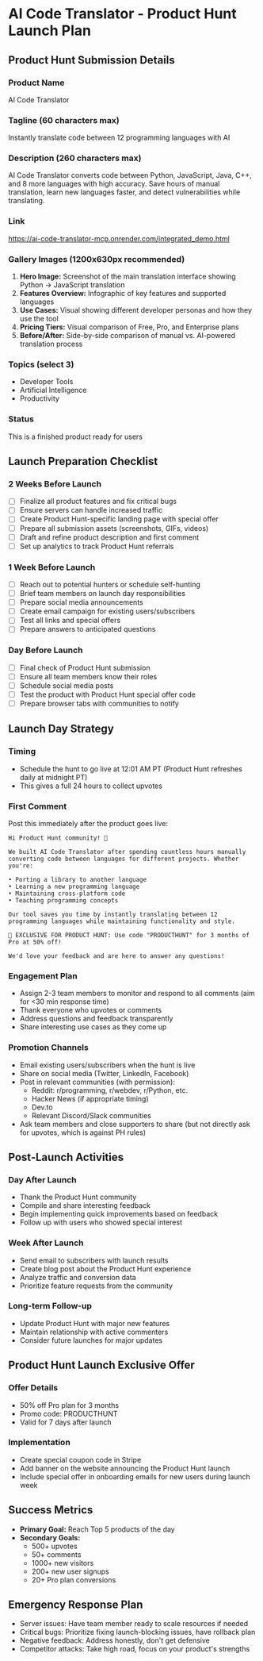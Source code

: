 # AI Code Translator - Product Hunt Launch Plan

## Product Hunt Submission Details

### Product Name
AI Code Translator

### Tagline (60 characters max)
Instantly translate code between 12 programming languages with AI

### Description (260 characters max)
AI Code Translator converts code between Python, JavaScript, Java, C++, and 8 more languages with high accuracy. Save hours of manual translation, learn new languages faster, and detect vulnerabilities while translating.

### Link
https://ai-code-translator-mcp.onrender.com/integrated_demo.html

### Gallery Images (1200x630px recommended)
1. **Hero Image:** Screenshot of the main translation interface showing Python → JavaScript translation
2. **Features Overview:** Infographic of key features and supported languages
3. **Use Cases:** Visual showing different developer personas and how they use the tool
4. **Pricing Tiers:** Visual comparison of Free, Pro, and Enterprise plans
5. **Before/After:** Side-by-side comparison of manual vs. AI-powered translation process

### Topics (select 3)
- Developer Tools
- Artificial Intelligence
- Productivity

### Status
This is a finished product ready for users

## Launch Preparation Checklist

### 2 Weeks Before Launch
- [ ] Finalize all product features and fix critical bugs
- [ ] Ensure servers can handle increased traffic
- [ ] Create Product Hunt-specific landing page with special offer
- [ ] Prepare all submission assets (screenshots, GIFs, videos)
- [ ] Draft and refine product description and first comment
- [ ] Set up analytics to track Product Hunt referrals

### 1 Week Before Launch
- [ ] Reach out to potential hunters or schedule self-hunting
- [ ] Brief team members on launch day responsibilities
- [ ] Prepare social media announcements
- [ ] Create email campaign for existing users/subscribers
- [ ] Test all links and special offers
- [ ] Prepare answers to anticipated questions

### Day Before Launch
- [ ] Final check of Product Hunt submission
- [ ] Ensure all team members know their roles
- [ ] Schedule social media posts
- [ ] Test the product with Product Hunt special offer code
- [ ] Prepare browser tabs with communities to notify

## Launch Day Strategy

### Timing
- Schedule the hunt to go live at 12:01 AM PT (Product Hunt refreshes daily at midnight PT)
- This gives a full 24 hours to collect upvotes

### First Comment
Post this immediately after the product goes live:

```
Hi Product Hunt community! 👋

We built AI Code Translator after spending countless hours manually converting code between languages for different projects. Whether you're:

• Porting a library to another language
• Learning a new programming language
• Maintaining cross-platform code
• Teaching programming concepts

Our tool saves you time by instantly translating between 12 programming languages while maintaining functionality and style.

🎁 EXCLUSIVE FOR PRODUCT HUNT: Use code "PRODUCTHUNT" for 3 months of Pro at 50% off!

We'd love your feedback and are here to answer any questions!
```

### Engagement Plan
- Assign 2-3 team members to monitor and respond to all comments (aim for <30 min response time)
- Thank everyone who upvotes or comments
- Address questions and feedback transparently
- Share interesting use cases as they come up

### Promotion Channels
- Email existing users/subscribers when the hunt is live
- Share on social media (Twitter, LinkedIn, Facebook)
- Post in relevant communities (with permission):
  - Reddit: r/programming, r/webdev, r/Python, etc.
  - Hacker News (if appropriate timing)
  - Dev.to
  - Relevant Discord/Slack communities
- Ask team members and close supporters to share (but not directly ask for upvotes, which is against PH rules)

## Post-Launch Activities

### Day After Launch
- Thank the Product Hunt community
- Compile and share interesting feedback
- Begin implementing quick improvements based on feedback
- Follow up with users who showed special interest

### Week After Launch
- Send email to subscribers with launch results
- Create blog post about the Product Hunt experience
- Analyze traffic and conversion data
- Prioritize feature requests from the community

### Long-term Follow-up
- Update Product Hunt with major new features
- Maintain relationship with active commenters
- Consider future launches for major updates

## Product Hunt Launch Exclusive Offer

### Offer Details
- 50% off Pro plan for 3 months
- Promo code: PRODUCTHUNT
- Valid for 7 days after launch

### Implementation
- Create special coupon code in Stripe
- Add banner on the website announcing the Product Hunt launch
- Include special offer in onboarding emails for new users during launch week

## Success Metrics

- **Primary Goal:** Reach Top 5 products of the day
- **Secondary Goals:**
  - 500+ upvotes
  - 50+ comments
  - 1000+ new visitors
  - 200+ new user signups
  - 20+ Pro plan conversions

## Emergency Response Plan

- Server issues: Have team member ready to scale resources if needed
- Critical bugs: Prioritize fixing launch-blocking issues, have rollback plan
- Negative feedback: Address honestly, don't get defensive
- Competitor attacks: Take high road, focus on your product's strengths
